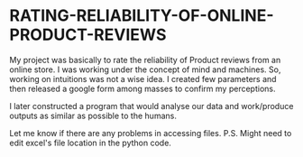 # RATING-RELIABILITY-OF-ONLINE-PRODUCT-REVIEWS
My project was basically to rate the reliability of Product reviews from an online store.
I was working under the concept of mind and machines.
So, working on intuitions was not a wise idea.
I created few parameters and then released a google form among masses to confirm my perceptions.

I later constructed a program that would analyse our data and work/produce outputs as similar as possible to the humans.

Let me know if there are any problems in accessing files.
P.S. Might need to edit excel's file location in the python code.
